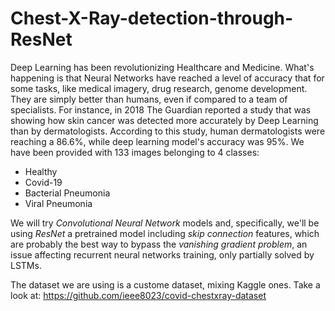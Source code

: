 # Chest-X-Ray-detection-through-ResNet

Deep Learning has been revolutionizing Healthcare and Medicine. What's happening is that Neural Networks have reached a level of accuracy that for some tasks, like medical imagery, drug research, genome development. They are simply better than humans, even if compared to a team of specialists. For instance, in 2018 The Guardian reported a study that was showing how skin cancer was detected more accurately by Deep Learning than by dermatologists. According to this study, human dermatologists were reaching a 86.6%, while deep learning model's accuracy was 95%.
We have been provided with 133 images belonging to 4 classes: 
<ul>
    <li>Healthy</li>
    <li>Covid-19</li>
    <li>Bacterial Pneumonia</li>
    <li>Viral Pneumonia</li>
</ul>
We will try <em>Convolutional Neural Network</em> models and, specifically, we'll be using <em>ResNet</em> a pretrained model including <em>skip connection</em> features, which are probably the best way to bypass the <em>vanishing gradient problem</em>, an issue affecting recurrent neural networks training, only partially solved by LSTMs.

The dataset we are using is a custome dataset, mixing Kaggle ones. Take a look at:
https://github.com/ieee8023/covid-chestxray-dataset
